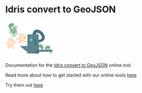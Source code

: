 # Idris convert to GeoJSON

<img src="/img/tool-converter.png" alt="Idris convert to GeoJSON" width="150" />

Documentation for the [Idris convert to GeoJSON](http://www.idris-maps.com/tools/convert) online tool

Read more about how to get started with our online-tools [here](https://github.com/idris-maps/idris-tools-docs/tree/master/get-started)

Try them out [here](http://www.idris-maps.com)
